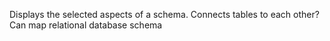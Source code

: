 Displays the selected aspects of a schema. Connects tables to each other? Can map relational database schema